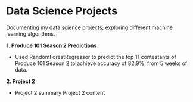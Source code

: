 # Data Science Projects

Documenting my data science projects; exploring different machine learning algorithms.

**1. Produce 101 Season 2 Predictions**
- Used RandomForestRegressor to predict the top 11 contestants of Produce 101 Season 2 to achieve accuracy of 82.9%, from 5 weeks of data. 

**2. Project 2**
- Project 2 summary
Project 2 content  
